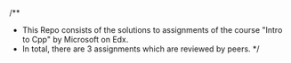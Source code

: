 /**
 * This Repo consists of the solutions to assignments of the course "Intro to Cpp" by Microsoft on Edx.
 * In total, there are 3 assignments which are reviewed by peers.
 */

